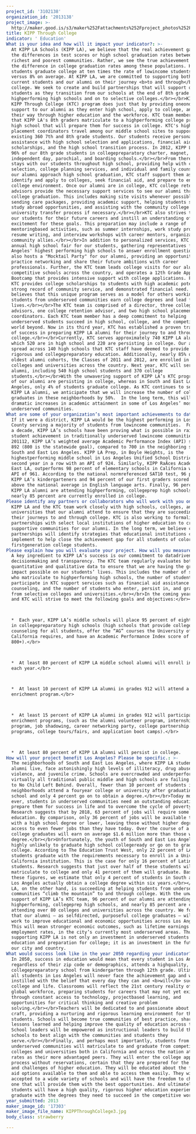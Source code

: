 ```yaml
---
project_id: '3102138'
organization_id: '2013138'
project_image: >-
  http://maker.good.is/s3/maker%252Fattachments%252Fproject_photos%252Fimages%252F17303%252Fdisplay%252FKIPPThroughCollege3.jpg=c570x385
title: KIPP Through College
indicator: ' Education'
What is your idea and how will it impact your indicator?: >-
  At KIPP LA Schools (KIPP LA), we believe that the real achievement gap is not
  the differences in test scores or high school graduation rates between our
  richest and poorest communities. Rather, we see the true achievement gap as
  the difference in college graduation rates among these populations. Highincome
  students graduate college at ten times the rate of lowincome students  80%
  versus 8% on average. At KIPP LA, we are committed to supporting both our
  current students and our alumni on their journey <b>to and through</b>
  college. We seek to create and build partnerships that will support our
  students as they transition from our schools at the end of 8th grade to
  highperforming high schools and on to selective colleges.</br></br>KIPP LA's
  KIPP Through College (KTC) program does just that by providing oneonone
  support to our alumni as they enter high school, apply to college, and make
  their way through higher education and the workforce. KTC team members ensure
  that KIPP LA's 8th graders matriculate to a highperforming college preparatory
  high school that will prepare them for success in college. KTC's high school
  placement coordinators travel among our middle school sites to support our
  existing 360 7th and 8th grade students. Our students receive personalized
  assistance with high school selection and applications, financial aid and
  scholarships, and the high school transition process. In 2012, KIPP LA placed
  96% of our 8th grade students in collegepreparatory charter, magnet,
  independent day, parochial, and boarding schools.</br></br>From there, KTC
  stays with our students throughout high school, providing help with coursework
  selection, college planning services, and individual and family counseling. As
  our alumni approach high school graduation, KTC staff support them as they
  identify and apply to colleges, seek financial aid, and prepare to enter the
  college environment. Once our alumni are in college, KTC college retention
  advisors provide the necessary support services to see our alumni through
  college graduation. This includes making site visits whenever possible,
  sending care packages, providing academic support, helping students secure
  study abroad opportunities, and assisting with the community college and
  university transfer process if necessary.</br></br>KTC also strives to prepare
  our students for their future careers and instill an understanding of and
  excitement for these goals. This preparation may include a range of
  mentoringbased activities, such as summer internships, work study programs,
  resume writing, and interview workshops with career mentors, organizations and
  community allies.</br></br>In addition to personalized services, KTC hosts an
  annual high school fair for our students, gathering representatives from Los
  Angeles' highest performing high schools to answer enrollment questions. KTC
  also hosts a "Mocktail Party" for our alumni, providing an opportunity to
  practice networking and share their future ambitions with career
  professionals. Further, the KTC team leads college visits for our alumni to
  competitive schools across the country, and operates a 12th Grade Application
  Bootcamp that provides intensive support with college applications. Finally,
  KTC provides college scholarships to students with high academic potential, a
  strong record of community service, and demonstrated financial need. KIPP LA
  believes that this unique program serves as a model for others working to help
  students from underserved communities earn college degrees and lead fulfilling
  lives.</br></br>The KTC team is comprised of a director, three college access
  advisors, one college retention advisor, and two high school placement
  coordinators. Each KTC team member has a deep commitment to helping
  underserved students succeed in high school, college, and the competitive
  world beyond. Now in its third year, KTC has established a proven track record
  of success in preparing KIPP LA alumni for their journey to and through
  college.</br></br>Currently, KTC serves approximately 740 KIPP LA alumni, of
  which 520 are in high school and 220 are persisting in college. Our alumni are
  spread across 140 high schools that KTC staff have deemed to provide a
  rigorous and collegepreparatory education. Additionally, nearly 85% of our
  oldest alumni cohorts, the Classes of 2011 and 2012, are enrolled in 81
  colleges and universities across the country. Next year, KTC will serve 910
  alumni, including 540 high school students and 370 college
  students.</br></br>With the unwavering support of KIPP LA’s KTC program, 84%
  of our alumni are persisting in college, whereas in South and East Los
  Angeles, only 4% of students graduate college. As KTC continues to serve more
  KIPP LA alumni, we anticipate that we will increase the number of college
  graduates in these neighborhoods by 50%.  In the long term, this will mean
  dramatic increases in academic attainment in some of Los Angeles’ most
  underserved communities.
What are some of your organization’s most important achievements to date?: >-
  If it were a district, KIPP LA would be the highest performing in Los Angeles
  County serving a majority of students from lowincome communities.  For nearly
  a decade, KIPP LA’s schools have been proving what is possible in raising
  student achievement in traditionally underserved lowincome communities. In
  201112, KIPP LA’s weighted average Academic Performance Index (API) score was
  892 (800 is the statewide goal), compared to 700 in the neighboring schools of
  South and East Los Angeles. KIPP LA Prep, in Boyle Heights, is the
  highestperforming middle school in Los Angeles Unified School District for the
  second year in a row with an API of 924. Similarly, KIPP RaÃ­ces Academy, in
  East LA, outperforms 98 percent of elementary schools in California with an
  API of 961. According to the national normreferenced SAT10 test, 96 percent of
  KIPP LA’s kindergarteners and 94 percent of our first graders scored at or
  above the national average in English language arts. Finally, 96 percent of
  KIPP LA alumni are attending highperforming, collegeprep high schools, and
  nearly 85 percent are currently enrolled in college.
Please identify any partners or collaborators who will work with you on this project.: >-
  KIPP LA and the KTC team work closely with high schools, colleges, and
  universities that our alumni attend to ensure that they are succeeding on
  their journeys to and through college. KTC is also working to formalize these
  partnerships with select local institutions of higher education to create
  supportive communities for our alumni. In the long term, we believe college
  partnerships will identify strategies that educational institutions can
  implement to help close the achievement gap for all students of color and
  firstgeneration college students.
Please explain how you will evaluate your project. How will you measure success?: >-
  A key ingredient to KIPP LA’s success is our commitment to datadriven
  decisionmaking and transparency. The KTC team regularly evaluates both
  quantitative and qualitative data to ensure that we are having the greatest
  impact possible on our students’ lives. This includes the number of students
  who matriculate to highperforming high schools, the number of students who
  participate in KTC support services such as financial aid assistance and
  counseling, and the number of students who enter, persist in, and graduate
  from selective colleges and universities.</br></br>In the coming year, KIPP LA
  and KTC will strive to meet the following goals and objectives:</br></br>



  *  Each year, KIPP LA’s middle schools will place 95 percent of eighth graders
  in collegepreparatory high schools (high schools that provide college
  counseling for all students, offer the “AG” courses the University of
  California requires, and have an Academic Performance Index score of
  800+).</br>



  *  At least 80 percent of KIPP LA middle school alumni will enroll in college
  each year.</br>



  *  At least 10 percent of KIPP LA alumni in grades 912 will attend a summer or
  enrichment program.</br>



  *  At least 15 percent of KIPP LA alumni in grades 912 will participate in KTC
  enrichment programs, (such as the alumni volunteer program, internship
  program, job shadowing, career networking party, college partnership summer
  programs, college tours/fairs, and application boot camps).</br>



  *  At least 80 percent of KIPP LA alumni will persist in college. 
How will your project benefit Los Angeles? Please be specific.: >-
  The neighborhoods of South and East Los Angeles, where KIPP LA students and
  alumni live, face astonishingly high levels of illiteracy, drug abuse, gang
  violence, and juvenile crime. Schools are overcrowded and underperforming;
  virtually all traditional public middle and high schools are failing according
  to No Child Left Behind. Overall, fewer than 10 percent of students in these
  neighborhoods attend a fouryear college or university after graduating high
  school and only 4 percent go on to obtain a degree.</br></br>Today more than
  ever, students in underserved communities need an outstanding education to
  prepare them for success in life and to overcome the cycle of poverty.
  Research suggests that by 2018, 63 percent of jobs will require some higher
  education. By comparison, only 36 percent of jobs will be available to those
  with a high school degree or lower, leaving those without higher degrees
  access to even fewer jobs than they have today. Over the course of a lifetime,
  college graduates will earn on average $1.6 million more than those without a
  degree.</br></br>Unfortunately, the youth of South and East Los Angeles are
  highly unlikely to graduate high school collegeready or go on to graduate
  college. According to The Education Trust West, only 22 percent of LAUSD
  students graduate with the requirements necessary to enroll in a University of
  California institution. This is the case for only 16 percent of Latino
  students. Research suggests that just over half of these students will
  matriculate to college and only 41 percent of them will graduate. Based on
  these figures, we estimate that only 4 percent of students in South and East
  Los Angeles actually obtain a college degree within six years.</br></br>KIPP
  LA, on the other hand, is succeeding at helping students from underserved
  communities “climb the mountain” to and through college. With the unwavering
  support of KIPP LA’s KTC team, 96 percent of our alumni are attending 140
  highperforming, collegeprep high schools, and nearly 85 percent are currently
  attending over 80 colleges and universities across the country. We foresee
  that our alumni — as selfdirected, purposeful college graduates — will also
  work to improve educational and economic opportunities across Los Angeles.
  This will mean stronger economic outcomes, such as lifetime earnings and
  employment rates, in the city’s currently most underserved areas. Thus,
  supporting KIPP LA is not only an investment in underserved students’
  education and preparation for college; it is an investment in the future of
  our city and country. 
What would success look like in the year 2050 regarding your indicator?: >-
  In 2050, success in education would mean that every student in Los Angeles,
  regardless of their zip code or demographics, attends a highquality,
  collegepreparatory school from kindergarten through 12th grade. Ultimately,
  all students in Los Angeles will never face the achievement gap and will be
  instilled with the belief that every day they can and <b>will</b> succeed in
  college and life. Classrooms will reflect the 21st century reality of the
  global workforce, preparing students for careers that may not yet exist
  through constant access to technology, projectbased learning, and
  opportunities for critical thinking and creative problem
  solving.</br></br>Teachers will be dedicated to and passionate about their
  craft, providing a nurturing and rigorous learning environment for their
  students. Schools will become true communities of best practice, sharing
  lessons learned and helping improve the quality of education across the city.
  School leaders will be empowered as instructional leaders to build their
  schools to best align with the communities and students they
  serve.</br></br>Finally, and perhaps most importantly, students from
  underserved communities will matriculate to and graduate from competitive
  colleges and universities both in California and across the nation at the same
  rates as their more advantaged peers. They will enter the college application
  process without reservations, certain that they are prepared for the rigors
  and challenges of higher education. They will be educated about the financial
  aid options available to them and able to access them easily. They will be
  accepted to a wide variety of schools and will have the freedom to choose the
  one that will provide them with the best opportunities. And ultimately, all
  students will have a high quality, rigorous higher education experience and
  graduate with the degrees they need to succeed in the competitive world.
year_submitted: 2013
maker_image_id: '17303'
maker_image_file_name: KIPPThroughCollege3.jpg
body_class: strawberry

---
```

